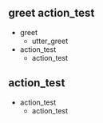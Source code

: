 ## greet action_test
* greet
    - utter_greet
* action_test
    - action_test

## action_test
* action_test
    - action_test
